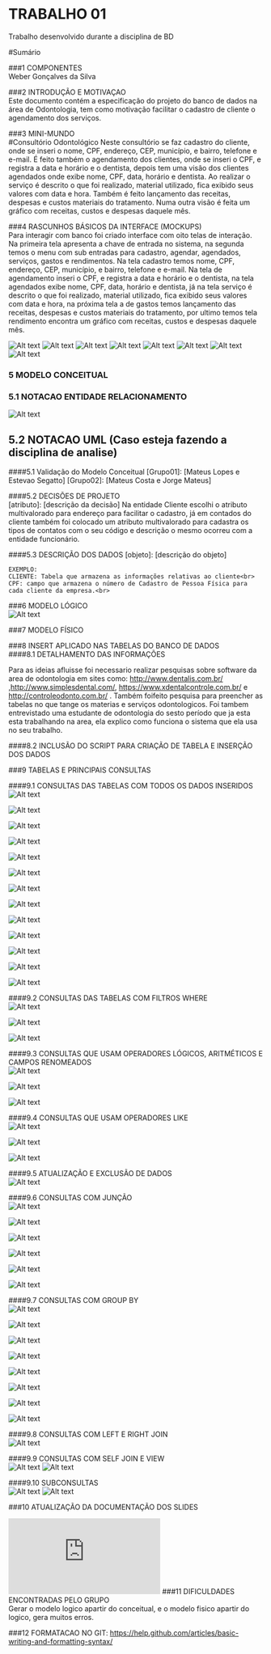 # TRABALHO 01 
Trabalho desenvolvido durante a disciplina de BD

#Sumário

###1	COMPONENTES<br>
Weber Gonçalves da Silva<br>

###2	INTRODUÇÃO E MOTIVAÇAO<br>
Este documento contém a especificação do projeto do banco de dados na área de Odontologia, tem como motivação facilitar o cadastro de cliente o agendamento dos serviços. <br>

###3	MINI-MUNDO<br>
#Consultório Odontológico 
Neste consultório se faz cadastro do cliente, onde se inseri o nome, CPF, endereço, CEP, município, e bairro, telefone e e-mail. É feito também o agendamento dos clientes, onde se inseri o CPF, e registra a data e horário e o dentista, depois tem uma visão dos clientes agendados onde exibe nome, CPF, data, horário e dentista. Ao realizar o serviço é descrito o que foi realizado, material utilizado, fica exibido seus valores com data e hora. Também é feito lançamento das receitas, despesas e custos materiais do tratamento. Numa outra visão é feita um gráfico com receitas, custos e despesas daquele mês. 
 <br>

###4	RASCUNHOS BÁSICOS DA INTERFACE (MOCKUPS)<br>
Para interagir com banco foi criado interface com oito telas de interação. Na primeira tela apresenta a chave de entrada no sistema, na segunda temos o menu com sub entradas para cadastro, agendar, agendados, serviços, gastos e rendimentos. Na tela cadastro temos nome, CPF, endereço, CEP, município, e bairro, telefone e e-mail. Na tela de agendamento inseri o CPF, e registra a data e horário e o dentista, na tela agendados exibe nome, CPF, data, horário e dentista, já na tela serviço é descrito o que foi realizado, material utilizado, fica exibido seus valores com data e hora, na próxima tela a de gastos temos lançamento das receitas, despesas e custos materiais do tratamento, por ultimo temos tela rendimento encontra um gráfico com receitas, custos e despesas daquele mês. <br>

![Alt text](https://github.com/WeberGoncalves/Trabalho01/blob/master/OdontoFacil-1.JPG?raw=true "Tela 01")
![Alt text](https://github.com/WeberGoncalves/Trabalho01/blob/master/OdontoFacil-2.JPG?raw=true "Tela 02")
![Alt text](https://github.com/WeberGoncalves/Trabalho01/blob/master/OdontoFacil-3.JPG?raw=true "Tela 03")
![Alt text](https://github.com/WeberGoncalves/Trabalho01/blob/master/OdontoFacil-4.JPG?raw=true "Tela 04")
![Alt text](https://github.com/WeberGoncalves/Trabalho01/blob/master/OdontoFacil-5.JPG?raw=true "Tela 05")
![Alt text](https://github.com/WeberGoncalves/Trabalho01/blob/master/OdontoFacil-6.JPG?raw=true "Tela 06")
![Alt text](https://github.com/WeberGoncalves/Trabalho01/blob/master/OdontoFacil-7.JPG?raw=true "Tela 07")
![Alt text](https://github.com/WeberGoncalves/Trabalho01/blob/master/OdontoFacil-8.JPG?raw=true "Tela 08")

### 5	MODELO CONCEITUAL<br>

###  5.1 NOTACAO ENTIDADE RELACIONAMENTO<br>
    
![Alt text](https://github.com/WeberGoncalves/Trabalho01/blob/master/ModeloConceitual.JPG?raw=true "Modelo Conceitual")
    
##    5.2 NOTACAO UML (Caso esteja fazendo a disciplina de analise)<br>

####5.1 Validação do Modelo Conceitual
    [Grupo01]: [Mateus Lopes e Estevao Segatto]
    [Grupo02]: [Mateus Costa e Jorge Mateus]

####5.2 DECISÕES DE PROJETO<br>
    [atributo]: [descrição da decisão] 
    Na entidade Cliente escolhi o atributo multivalorado para endereço  para facilitar o cadastro,
    já em contados do cliente também  foi colocado um atributo multivalorado para cadastra os tipos de
    contatos com o seu código e descrição o mesmo ocorreu com a entidade funcionário. 
    <br>

####5.3 DESCRIÇÃO DOS DADOS 
    [objeto]: [descrição do objeto]
    
    EXEMPLO:
    CLIENTE: Tabela que armazena as informações relativas ao cliente<br>
    CPF: campo que armazena o número de Cadastro de Pessoa Física para cada cliente da empresa.<br>


###6	MODELO LÓGICO<br>
![Alt text](https://github.com/WeberGoncalves/Trabalho01/blob/master/ModeloLogico.JPG?raw=true "Modelo Conceitual")

###7	MODELO FÍSICO<br>



###8	INSERT APLICADO NAS TABELAS DO BANCO DE DADOS<br>
####8.1 DETALHAMENTO DAS INFORMAÇÕES

Para as ideias afluisse foi necessario realizar pesquisas sobre software da area de odontologia em sites como: http://www.dentalis.com.br/ ,http://www.simplesdental.com/, https://www.xdentalcontrole.com.br/ e http://controleodonto.com.br/ .
Também foifeito pesquisa para preencher as tabelas no que tange os materias e serviços odontologicos.
Foi tambem entrevistado uma estudante de odontologia do sesto período que ja esta esta trabalhando na area, ela explico como funciona o sistema que ela usa no seu trabalho.     
     

        
####8.2 INCLUSÃO DO SCRIPT PARA CRIAÇÃO DE TABELA E INSERÇÃO DOS DADOS

        
	
###9	TABELAS E PRINCIPAIS CONSULTAS<br>

####9.1	CONSULTAS DAS TABELAS COM TODOS OS DADOS INSERIDOS<br>
![Alt text](https://github.com/WeberGoncalves/Trabalho01/blob/master/CONSULTAS-1%20DAS%20TABELAS%20COM%20TODOS%20OS%20DADOS%20INSERIDOS.JPG?raw=true "")

![Alt text](https://github.com/WeberGoncalves/Trabalho01/blob/master/CONSULTAS-11%20%20DAS%20TABELAS%20COM%20TODOS%20OS%20DADOS%20INSERIDOS.JPG?raw=true "")

![Alt text](https://github.com/WeberGoncalves/Trabalho01/blob/master/CONSULTAS-12%20%20DAS%20TABELAS%20COM%20TODOS%20OS%20DADOS%20INSERIDOS.JPG?raw=true "")

![Alt text](https://github.com/WeberGoncalves/Trabalho01/blob/master/CONSULTAS-13%20%20DAS%20TABELAS%20COM%20TODOS%20OS%20DADOS%20INSERIDOS.JPG?raw=true "")

![Alt text](https://github.com/WeberGoncalves/Trabalho01/blob/master/CONSULTAS-14%20%20DAS%20TABELAS%20COM%20TODOS%20OS%20DADOS%20INSERIDOS.JPG?raw=true "")

![Alt text](https://github.com/WeberGoncalves/Trabalho01/blob/master/CONSULTAS-15%20%20DAS%20TABELAS%20COM%20TODOS%20OS%20DADOS%20INSERIDOS.JPG?raw=true "")

![Alt text](https://github.com/WeberGoncalves/Trabalho01/blob/master/CONSULTAS-2%20DAS%20TABELAS%20COM%20TODOS%20OS%20DADOS%20INSERIDOS.JPG?raw=true "")

![Alt text](https://github.com/WeberGoncalves/Trabalho01/blob/master/CONSULTAS-3%20DAS%20TABELAS%20COM%20TODOS%20OS%20DADOS%20INSERIDOS.JPG?raw=true "")

![Alt text](https://github.com/WeberGoncalves/Trabalho01/blob/master/CONSULTAS-4%20DAS%20TABELAS%20COM%20TODOS%20OS%20DADOS%20INSERIDOS.JPG?raw=true "")

![Alt text](https://github.com/WeberGoncalves/Trabalho01/blob/master/CONSULTAS-5%20%20DAS%20TABELAS%20COM%20TODOS%20OS%20DADOS%20INSERIDOS.JPG?raw=true "")

![Alt text](https://github.com/WeberGoncalves/Trabalho01/blob/master/CONSULTAS-6%20%20DAS%20TABELAS%20COM%20TODOS%20OS%20DADOS%20INSERIDOS.JPG?raw=true "")

![Alt text](https://github.com/WeberGoncalves/Trabalho01/blob/master/CONSULTAS-7%20DAS%20TABELAS%20COM%20TODOS%20OS%20DADOS%20INSERIDOS.JPG?raw=true "")

![Alt text](https://github.com/WeberGoncalves/Trabalho01/blob/master/CONSULTAS-9%20%20DAS%20TABELAS%20COM%20TODOS%20OS%20DADOS%20INSERIDOS.JPG?raw=true "")

####9.2	CONSULTAS DAS TABELAS COM FILTROS WHERE<br>
![Alt text](https://github.com/WeberGoncalves/Trabalho01/blob/master/CONSULTAS_3%20DAS%20TABELAS%20COM%20FILTROS%20WHERE.JPG?raw=true "")

![Alt text](https://github.com/WeberGoncalves/Trabalho01/blob/master/CONSULTAS_2%20DAS%20TABELAS%20COM%20FILTROS%20WHERE.JPG?raw=true "")

![Alt text](https://github.com/WeberGoncalves/Trabalho01/blob/master/CONSULTAS_1%20DAS%20TABELAS%20COM%20FILTROS%20WHERE.JPG?raw=true "")


####9.3	CONSULTAS QUE USAM OPERADORES LÓGICOS, ARITMÉTICOS E CAMPOS RENOMEADOS<br>
![Alt text](https://github.com/WeberGoncalves/Trabalho01/blob/master/CONSULTAS_1%20QUE%20USAM%20OPERADORES%20L%C3%93GICOS%2C%20ARITM%C3%89TICOS%20E%20CAMPOS%20RENOMEADOS.JPG?raw=true "")

![Alt text](https://github.com/WeberGoncalves/Trabalho01/blob/master/CONSULTAS_2%20QUE%20USAM%20OPERADORES%20L%C3%93GICOS%2C%20ARITM%C3%89TICOS%20E%20CAMPOS%20RENOMEADOS.JPG?raw=true "")

![Alt text](https://github.com/WeberGoncalves/Trabalho01/blob/master/CONSULTAS_3%20QUE%20USAM%20OPERADORES%20L%C3%93GICOS%2C%20ARITM%C3%89TICOS%20E%20CAMPOS%20RENOMEADOS.JPG?raw=true "")

####9.4	CONSULTAS QUE USAM OPERADORES LIKE<br>
![Alt text](https://github.com/WeberGoncalves/Trabalho01/blob/master/CONSULTAS_1%20QUE%20USAM%20OPERADORES%20LIKE.JPG?raw=true "")

![Alt text](https://github.com/WeberGoncalves/Trabalho01/blob/master/CONSULTAS_2%20QUE%20USAM%20OPERADORES%20LIKE.JPG?raw=true "")

![Alt text](https://github.com/WeberGoncalves/Trabalho01/blob/master/CONSULTAS_3%20QUE%20USAM%20OPERADORES%20LIKE.JPG?raw=true "")

####9.5	ATUALIZAÇÃO E EXCLUSÃO DE DADOS<br>
![Alt text](?raw=true "")

####9.6	CONSULTAS COM JUNÇÃO<br>
![Alt text](https://github.com/WeberGoncalves/Trabalho01/blob/master/ATUALIZA%C3%87%C3%83O_3%20E%20EXCLUS%C3%83O%20DE%20DADOS.JPG?raw=true "")

![Alt text](https://github.com/WeberGoncalves/Trabalho01/blob/master/ATUALIZA%C3%87%C3%83O_2%20E%20EXCLUS%C3%83O%20DE%20DADOS.JPG?raw=true "")

![Alt text](https://github.com/WeberGoncalves/Trabalho01/blob/master/ATUALIZA%C3%87%C3%83O_1%20E%20EXCLUS%C3%83O%20DE%20DADOS.JPG?raw=true "")

![Alt text](https://github.com/WeberGoncalves/Trabalho01/blob/master/ATUALIZA%C3%87%C3%83O_4%20E%20EXCLUS%C3%83O%20DE%20DADOS.JPG?raw=true "")

![Alt text](https://github.com/WeberGoncalves/Trabalho01/blob/master/ATUALIZA%C3%87%C3%83O_5%20E%20EXCLUS%C3%83O%20DE%20DADOS.JPG?raw=true "")

![Alt text](https://github.com/WeberGoncalves/Trabalho01/blob/master/ATUALIZA%C3%87%C3%83O_6%20E%20EXCLUS%C3%83O%20DE%20DADOS.JPG?raw=true "")

####9.7	CONSULTAS COM GROUP BY<br>
![Alt text](https://github.com/WeberGoncalves/Trabalho01/blob/master/CONSULTAS_1%20COM%20JUN%C3%87%C3%83O.JPG?raw=true "")

![Alt text](https://github.com/WeberGoncalves/Trabalho01/blob/master/CONSULTAS_2%20COM%20JUN%C3%87%C3%83O.JPG?raw=true "")

![Alt text](https://github.com/WeberGoncalves/Trabalho01/blob/master/CONSULTAS_3%20COM%20JUN%C3%87%C3%83O.JPG?raw=true "")

![Alt text](?raw=true "")

![Alt text](?raw=true "")

![Alt text](?raw=true "")

![Alt text](?raw=true "")

![Alt text](?raw=true "")

####9.8	CONSULTAS COM LEFT E RIGHT JOIN<br>
![Alt text](?raw=true "")

####9.9	CONSULTAS COM SELF JOIN E VIEW<br>
![Alt text](?raw=true "")
![Alt text](?raw=true "")

####9.10	SUBCONSULTAS<br>
![Alt text](?raw=true "")
![Alt text](?raw=true "")

###10	ATUALIZAÇÃO DA DOCUMENTAÇÃO DOS SLIDES<br>

![Alt text](https://github.com/WeberGoncalves/Trabalho01/blob/master/Apresentar-OdontoFacil.odp?raw=true "")
###11	DIFICULDADES ENCONTRADAS PELO GRUPO<br>
Gerar o modelo logico apartir do conceitual, e o modelo fisico apartir do logico, gera muitos erros.

###12  FORMATACAO NO GIT: https://help.github.com/articles/basic-writing-and-formatting-syntax/




